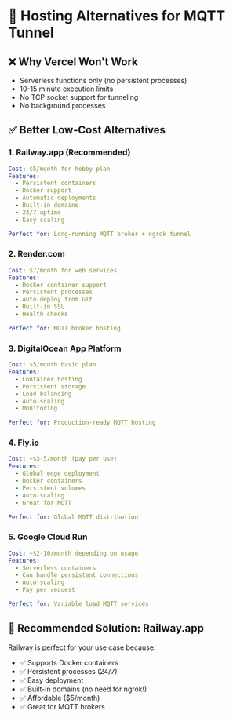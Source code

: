 # 🚀 Hosting Alternatives for MQTT Tunnel

## ❌ **Why Vercel Won't Work**
- Serverless functions only (no persistent processes)
- 10-15 minute execution limits
- No TCP socket support for tunneling
- No background processes

## ✅ **Better Low-Cost Alternatives**

### **1. Railway.app (Recommended)**
```yaml
Cost: $5/month for hobby plan
Features:
  - Persistent containers
  - Docker support
  - Automatic deployments
  - Built-in domains
  - 24/7 uptime
  - Easy scaling

Perfect for: Long-running MQTT broker + ngrok tunnel
```

### **2. Render.com**
```yaml
Cost: $7/month for web services
Features:
  - Docker container support
  - Persistent processes
  - Auto-deploy from Git
  - Built-in SSL
  - Health checks

Perfect for: MQTT broker hosting
```

### **3. DigitalOcean App Platform**
```yaml
Cost: $5/month basic plan
Features:
  - Container hosting
  - Persistent storage
  - Load balancing
  - Auto-scaling
  - Monitoring

Perfect for: Production-ready MQTT hosting
```

### **4. Fly.io**
```yaml
Cost: ~$3-5/month (pay per use)
Features:
  - Global edge deployment
  - Docker containers
  - Persistent volumes
  - Auto-scaling
  - Great for MQTT

Perfect for: Global MQTT distribution
```

### **5. Google Cloud Run**
```yaml
Cost: ~$2-10/month depending on usage
Features:
  - Serverless containers
  - Can handle persistent connections
  - Auto-scaling
  - Pay per request

Perfect for: Variable load MQTT services
```

## 🎯 **Recommended Solution: Railway.app**

Railway is perfect for your use case because:
- ✅ Supports Docker containers
- ✅ Persistent processes (24/7)
- ✅ Easy deployment
- ✅ Built-in domains (no need for ngrok!)
- ✅ Affordable ($5/month)
- ✅ Great for MQTT brokers